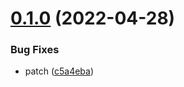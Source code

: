 # [0.1.0](https://github.com/Srija-Papinwar/Srija-Papinwar/compare/v3.9.9...v0.1.0) (2022-04-28)


### Bug Fixes

* patch ([c5a4eba](https://github.com/Srija-Papinwar/Srija-Papinwar/commit/c5a4eba04279f394f4967d5424be2a3cfd514bd8))




